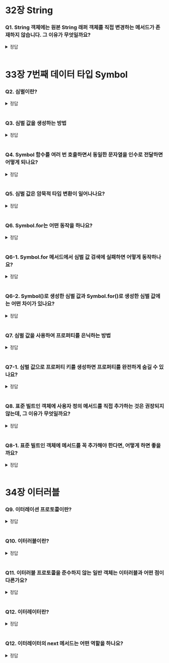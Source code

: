 # 32장 String

### Q1. String 객체에는 원본 String 래퍼 객체를 직접 변경하는 메서드가 존재하지 않습니다. 그 이유가 무엇일까요?

<details>
<summary>정답</summary>

- 문자열은 변경 불가능한 원시 값이기 때문입니다.
- String 래퍼 객체는 읽기 전용 객체로 제공되고, String 객체의 메서드는 언제나 새로운 문자열을 반환합니다.

</details>

<br/>

# 33장 7번째 데이터 타입 Symbol

### Q2. 심벌이란?

<details>
<summary>정답</summary>

<br/>
- ES6에서 도입된 7번째 데이터 타입으로 변경 불가능한 원시 타입의 값입니다.
- 심벌 값은 다른 값과 중복되지 않는 유일무이한 값입니다.
- 주로 이름의 충돌 위험이 없는 유일한 프로퍼티 키를 만들기 위해 사용합니다.

</details>

<br/>

### Q3. 심벌 값을 생성하는 방법

<details>
<summary>정답</summary>

<br/>
Symbol 함수를 호출하여 생성합니다.

</details>

<br/>

### Q4. Symbol 함수를 여러 번 호출하면서 동일한 문자열을 인수로 전달하면 어떻게 되나요?

<details>
<summary>정답</summary>

<br/>
생성된 심벌 값에 대한 설명으로 디버깅 용도로만 사용되며, 심벌 값 생성에는 어떠한 영향도 주지 않습니다.
즉, 심벌 값에 대한 설명이 같더라도 생성된 심벌 값은 유일무이한 값입니다.

</details>

<br/>

### Q5. 심벌 값은 암묵적 타입 변환이 일어나나요?

<details>
<summary>정답</summary>

문자열이나 숫자 타입으로는 변환되지 않고 불리언 타입으로는 암묵적으로 타입 변환됩니다.

</details>

<br/>

### Q6. Symbol.for는 어떤 동작을 하나요?

<details>
<summary>정답</summary>

인수로 전달받은 문자열을 키로 사용하여 키와 심벌 값의 쌍들이 저장되어 있는 전역 심벌 레지스트리에서 해당 키와 일치하는 심벌 값을 검색합니다.

</details>

<br/>

### Q6-1. Symbol.for 메서드에서 심벌 값 검색에 실패하면 어떻게 동작하나요?

<details>
<summary>정답</summary>

새로운 심벌 값을 생성하여 인수로 전달된 키로 전역 심벌 레지스트리에 저장한 후, 생성된 심벌 값을 반환합니다.

</details>

<br/>

### Q6-2. Symbol()로 생성한 심벌 값과 Symbol.for()로 생성한 심벌 값에는 어떤 차이가 있나요?

<details>
<summary>정답</summary>

- Symbol 함수로 생성한 심벌 값은 심벌 값을 검색할 수 있는 키를 지정할 수 없으므로 전역 심벌 레지스트리에 등록되어 관리되지 않습니다.
- Symbol.for 메서드를 사용하면 애플리케이션 전역에서 중복되지 않는 유일무이한 상수인 심벌 값을 단 하나만 생성하여 전역 심벌 레지스트리를 통해 공유할 수 있습니다.

</details>

<br/>

### Q7. 심벌 값을 사용하여 프로퍼티를 은닉하는 방법

<details>
<summary>정답</summary>

<br/>

- 심벌 값을 프로퍼티 키로 사용하여 생성한 프로퍼티는 for...in 문이나 Object.keys, Object.getOwnPropertyNames 메서드로 찾을 수 없습니다.
- 심벌 값을 프로퍼티 키로 사용하여 프로퍼티를 생성하면 외부에 노출할 필요가 없는 프로퍼티를 은닉할 수 있습니다.

</details>

<br/>

### Q7-1. 심벌 값으로 프로퍼티 키를 생성하면 프로퍼티를 완전하게 숨길 수 있나요?

<details>
<summary>정답</summary>

ES6에서 도입된 Object.getOwnPropertySymbols 메서드를 사용하면 심벌 값을 프로퍼티 키로 사용하여 생성한 프로퍼티를 찾을 수 있습니다.

</details>

<br/>

### Q8. 표준 빌트인 객체에 사용자 정의 메서드를 직접 추가하는 것은 권장되지 않는데, 그 이유가 무엇일까요?

<details>
<summary>정답</summary>

미래에 표준 사양으로 추가될 메서드의 이름과 중복될 수 있기 때문입니다.

</details>

<br/>


### Q8-1. 표준 빌트인 객체에 메서드를 꼭 추가해야 한다면, 어떻게 하면 좋을까요?

<details>
<summary>정답</summary>

중복될 가능성이 없는 심벌 값으로 프로퍼티 키를 생성합니다.
<br/>
기존 프로퍼티 키와 충돌하지 않는 것은 물론, 미래에 추가될 어떤 프로퍼티 키와도 충돌할 위험이 없어 안전하게 표준 빌트인 객체를 확장할 수 있습니다.

</details>

<br/>


# 34장 이터러블

### Q9. 이터레이션 프로토콜이란?

<details>
<summary>정답</summary>

ES6에서 도입된 이터레이션 프로토콜은 순회 가능한 자료구조를 만들기 위해 ECMAScript 사양에 정의하여 미리 약속한 규칙을 말합니다.

</details>

<br/>

### Q10. 이터러블이란?

<details>
<summary>정답</summary>

이터러블 프로토콜을 준수한 객체로,
Symbol.iterator를 프로퍼티 키로 사용한 메서드를 직접 구현하거나 프로토타입 체인을 통해 상속받은 객체를 말합니다.
이터러블은 for...of문으로 순회할 수 있으며, 스프레드 문법과 배열 디스트럭처링 할당의 대상으로 사용할 수 있습니다.

</details>

<br/>

### Q11. 이터러블 프로토콜을 준수하지 않는 일반 객체는 이터러블과 어떤 점이 다른가요?

<details>
<summary>정답</summary>

일반 객체는 for...of문으로 순회할 수 없으며 스프레드 문법과 배열 디스트럭처링 할당의 대상으로 사용할 수 없습니다.
단, TC39 프로세스의 stage 4 단계에 제안되어 있는 스프레드 프로퍼티 제안은 일반 객체에 스프레드 문법의 사용을 허용합니다.

</details>

<br/>

### Q12. 이터레이터란?

<details>
<summary>정답</summary>

이터레이터 프로토콜을 준수한 객체를 이터레이터라고 하며,
이터레이터는 이터러블의 요소를 탐색하기 위한 포인터 역할을 합니다.

</details>

<br/>

### Q12. 이터레이터의 next 메서드는 어떤 역할을 하나요?

<details>
<summary>정답</summary>

- 이터러블의 각 요소르르 순회하기 위한 포인터의 역할을 합니다.
- next 메서드를 호출하면 이터러블을 순차적으로 한 단계씩 순회하며 순회 결과를 나타내는 이터레이터 리절트 객체를 반환합니다.